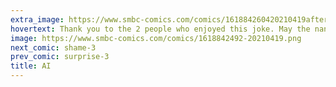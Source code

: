 ```yaml
---
extra_image: https://www.smbc-comics.com/comics/161884260420210419after.png
hovertext: Thank you to the 2 people who enjoyed this joke. May the nanites disassemble you rapidly.
image: https://www.smbc-comics.com/comics/1618842492-20210419.png
next_comic: shame-3
prev_comic: surprise-3
title: AI
---
```


